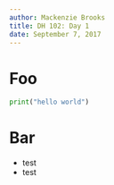 ```yaml
---
author: Mackenzie Brooks
title: DH 102: Day 1
date: September 7, 2017
---
```

# Foo
```python
print("hello world")
```
# Bar
* test
* test